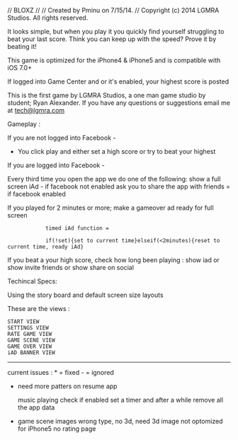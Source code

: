 //  BLOXZ
//
//  Created by Pminu on 7/15/14.
//  Copyright (c) 2014 LGMRA Studios. All rights reserved.

It looks simple, but when you play it you quickly find yourself struggling to beat your last score. Think you can keep up with the speed? Prove it by beating it!

This game is optimized for the iPhone4 & iPhone5 and is compatible with iOS 7.0+

If logged into Game Center and or it's enabled, your highest score is posted

This is the first game by LGMRA Studios, a one man game studio by student; Ryan Alexander. If you have any questions or suggestions email me at tech@lgmra.com

Gameplay : 

If you are not logged into Facebook - 
- You click play and either set a high score or try to beat your highest


If you are logged into Facebook - 

  Every third time you open the app we do one of the following:
     show a full screen iAd - if facebook not enabled
     ask you to share the app with friends = if facebook enabled
  
  If you played for 2 minutes or more; make a gameover ad ready for full screen
  
                timed iAd function = 
                
                if(!set){set to current time}elseif(<2minutes){reset to current time, ready iAd}
  If you beat a your high score, check how long been playing :
    show iad or
    show invite friends or 
    show share on social


Techincal Specs:

Using the story board and default screen size layouts

These are the views :
    
    START VIEW
    SETTINGS VIEW
    RATE GAME VIEW
    GAME SCENE VIEW
    GAME OVER VIEW
    iAD BANNER VIEW
---------------------------------------
current issues : *  = fixed - = ignored
* need more patters
on resume app

    music playing check if enabled
    set a timer and after a while remove all the app data
- game scene images wrong type, no 3d, need 3d image
not optomized for iPhone5
no rating page


